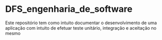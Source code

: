 # DFS_engenharia_de_software
Este repositório tem como intuito documentar o desenvolvimento de uma aplicação com intuito de efetuar teste unitário, integração e aceitação no mesmo 
